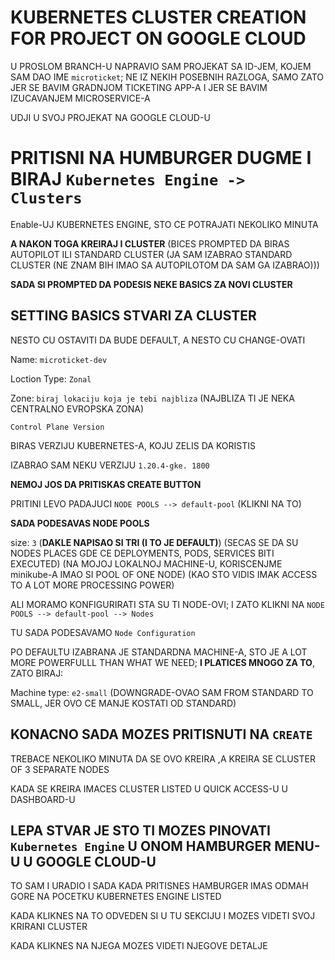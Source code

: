 # KUBERNETES CLUSTER CREATION FOR PROJECT ON GOOGLE CLOUD

U PROSLOM BRANCH-U NAPRAVIO SAM PROJEKAT SA ID-JEM, KOJEM SAM DAO IME `microticket`; NE IZ NEKIH POSEBNIH RAZLOGA, SAMO ZATO JER SE BAVIM GRADNJOM TICKETING APP-A I JER SE BAVIM IZUCAVANJEM MICROSERVICE-A

UDJI U SVOJ PROJEKAT NA GOOGLE CLOUD-U

# PRITISNI NA HUMBURGER DUGME I BIRAJ `Kubernetes Engine -> Clusters`

Enable-UJ KUBERNETES ENGINE, STO CE POTRAJATI NEKOLIKO MINUTA

**A NAKON TOGA KREIRAJ I CLUSTER** (BICES PROMPTED DA BIRAS AUTOPILOT ILI STANDARD CLUSTER (JA SAM IZABRAO STANDARD CLUSTER (NE ZNAM BIH IMAO SA AUTOPILOTOM DA SAM GA IZABRAO)))

**SADA SI PROMPTED DA PODESIS NEKE BASICS ZA NOVI CLUSTER**

## SETTING BASICS STVARI ZA CLUSTER

NESTO CU OSTAVITI DA BUDE DEFAULT, A NESTO CU CHANGE-OVATI

Name: `microticket-dev`

Loction Type: `Zonal`

Zone: `biraj lokaciju koja je tebi najbliza` (NAJBLIZA TI JE NEKA CENTRALNO EVROPSKA ZONA)

`Control Plane Version`

BIRAS VERZIJU KUBERNETES-A, KOJU ZELIS DA KORISTIS

IZABRAO SAM NEKU VERZIJU `1.20.4-gke. 1800`

**NEMOJ JOS DA PRITISKAS CREATE BUTTON**

PRITINI LEVO PADAJUCI `NODE POOLS --> default-pool` (KLIKNI NA TO)

**SADA PODESAVAS NODE POOLS**

size: `3` (**DAKLE NAPISAO SI TRI (I TO JE DEFAULT)**) (SECAS SE DA SU NODES PLACES GDE CE DEPLOYMENTS, PODS, SERVICES BITI EXECUTED) (NA MOJOJ LOKALNOJ MACHINE-U, KORISCENJME minikube-A IMAO SI POOL OF ONE NODE) (KAO STO VIDIS IMAK ACCESS TO A LOT MORE PROCESSING POWER)

ALI MORAMO KONFIGURIRATI STA SU TI NODE-OVI; I ZATO KLIKNI NA `NODE POOLS --> default-pool --> Nodes`

TU SADA PODESAVAMO `Node Configuration`

PO DEFAULTU IZABRANA JE STANDARDNA MACHINE-A, STO JE A LOT MORE POWERFULLL THAN WHAT WE NEED; **I PLATICES MNOGO ZA TO**, ZATO BIRAJ:

Machine type: `e2-small` (DOWNGRADE-OVAO SAM FROM STANDARD TO SMALL, JER OVO CE MANJE KOSTATI OD STANDARD)

## KONACNO SADA MOZES PRITISNUTI NA `CREATE`

TREBACE NEKOLIKO MINUTA DA SE OVO KREIRA ,A KREIRA SE CLUSTER OF 3 SEPARATE NODES

KADA SE KREIRA IMACES CLUSTER LISTED U QUICK ACCESS-U U DASHBOARD-U

## LEPA STVAR JE STO TI MOZES PINOVATI `Kubernetes Engine` U ONOM HAMBURGER MENU-U U GOOGLE CLOUD-U

TO SAM I URADIO I SADA KADA PRITISNES HAMBURGER IMAS ODMAH GORE NA POCETKU KUBERNETES ENGINE LISTED

KADA KLIKNES NA TO ODVEDEN SI U TU SEKCIJU I MOZES VIDETI SVOJ KRIRANI CLUSTER

KADA KLIKNES NA NJEGA MOZES VIDETI NJEGOVE DETALJE
